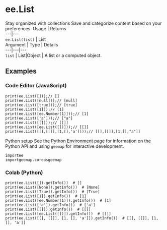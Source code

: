  
#  ee.List
Stay organized with collections  Save and categorize content based on your preferences. 
Usage | Returns  
---|---  
`ee.List(list)` | List  
Argument | Type | Details  
---|---|---  
`list` | List<Object>|Object | A list or a computed object.  
## Examples
### Code Editor (JavaScript)
```
print(ee.List([]));// []
print(ee.List([null]));// [null]
print(ee.List([true]));// [true]
print(ee.List([1]));// [1]
print(ee.List([ee.Number(1)]));// [1]
print(ee.List(['a']));// ["a"]
print(ee.List([[]]));// [[]]
print(ee.List([ee.List([])]));// [[]]
print(ee.List([[],[[]],[1,[],'a']]));// [[],[[]],[1,[],"a"]]
```

Python setup
See the [ Python Environment](https://developers.google.com/earth-engine/guides/python_install) page for information on the Python API and using `geemap` for interactive development.
```
importee
importgeemap.coreasgeemap
```

### Colab (Python)
```
print(ee.List([]).getInfo())  # []
print(ee.List([None]).getInfo())  # [None]
print(ee.List([True]).getInfo())  # [True]
print(ee.List([1]).getInfo())  # [1]
print(ee.List([ee.Number(1)]).getInfo())  # [1]
print(ee.List(['a']).getInfo())  # ['a']
print(ee.List([[]]).getInfo())  # [[]]
print(ee.List([ee.List([])]).getInfo())  # [[]]
print(ee.List([[], [[]], [1, [], 'a']]).getInfo())  # [[], [[]], [1, [], 'a']]
```

